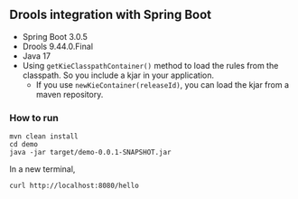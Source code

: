 ## Drools integration with Spring Boot

- Spring Boot 3.0.5
- Drools 9.44.0.Final
- Java 17
- Using `getKieClasspathContainer()` method to load the rules from the classpath. So you include a kjar in your application.
    - If you use `newKieContainer(releaseId)`, you can load the kjar from a maven repository.

### How to run

```shell
mvn clean install
cd demo
java -jar target/demo-0.0.1-SNAPSHOT.jar
```

In a new terminal,
```shell
curl http://localhost:8080/hello
```

